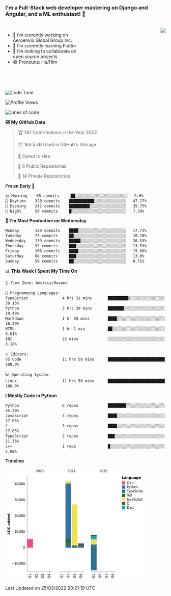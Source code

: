### I'm a Full-Stack web developer mastering on Django and Angular, and a ML enthusiast!  👋

<br/>

<img align="right" height="250"  src="https://media1.giphy.com/media/qgQUggAC3Pfv687qPC/giphy.gif?cid=ecf05e470ttfxgsj072btembitu1zn4ti3t3cdyg4jo5b3by&rid=giphy.gif&ct=g" />

 <div style="width:50%">
    <ul>
      <li>🔭 I’m currently working on Aeroenvio Global Group Inc.</li>
      <li>🌱 I’m currently learning Flutter</li>
      <li>👯 I’m looking to collaborate on open source projects</li>
      <li>😄 Pronouns: He/Him</li>
<!--       <li>⚡ Fun fact: I started my first professional project for a company as web dev without knowing any JS </li> -->
    </ul>
  </div>
  
<br/><br/><br/>


<!--START_SECTION:waka-->
![Code Time](http://img.shields.io/badge/Code%20Time-77%20hrs%208%20mins-blue)

![Profile Views](http://img.shields.io/badge/Profile%20Views-0-blue)

![Lines of code](https://img.shields.io/badge/From%20Hello%20World%20I%27ve%20Written-71%20Thousand%20lines%20of%20code-blue)

**🐱 My GitHub Data** 

> 🏆 581 Contributions in the Year 2022
 > 
> 📦 163.5 kB Used in GitHub's Storage 
 > 
> 💼 Opted to Hire
 > 
> 📜 6 Public Repositories 
 > 
> 🔑 14 Private Repositories  
 > 
**I'm an Early 🐤** 

```text
🌞 Morning    65 commits     ██░░░░░░░░░░░░░░░░░░░░░░░   9.6% 
🌆 Daytime    320 commits    ███████████░░░░░░░░░░░░░░   47.27% 
🌃 Evening    242 commits    █████████░░░░░░░░░░░░░░░░   35.75% 
🌙 Night      50 commits     █░░░░░░░░░░░░░░░░░░░░░░░░   7.39%

```
📅 **I'm Most Productive on Wednesday** 

```text
Monday       120 commits    ████░░░░░░░░░░░░░░░░░░░░░   17.73% 
Tuesday      73 commits     ██░░░░░░░░░░░░░░░░░░░░░░░   10.78% 
Wednesday    139 commits    █████░░░░░░░░░░░░░░░░░░░░   20.53% 
Thursday     92 commits     ███░░░░░░░░░░░░░░░░░░░░░░   13.59% 
Friday       106 commits    ████░░░░░░░░░░░░░░░░░░░░░   15.66% 
Saturday     88 commits     ███░░░░░░░░░░░░░░░░░░░░░░   13.0% 
Sunday       59 commits     ██░░░░░░░░░░░░░░░░░░░░░░░   8.71%

```


📊 **This Week I Spent My Time On** 

```text
⌚︎ Time Zone: America/Havana

💬 Programming Languages: 
TypeScript               4 hrs 31 mins       █████████░░░░░░░░░░░░░░░░   38.15% 
Python                   3 hrs 29 mins       ███████░░░░░░░░░░░░░░░░░░   29.49% 
Markdown                 1 hr 55 mins        ████░░░░░░░░░░░░░░░░░░░░░   16.29% 
HTML                     1 hr 1 min          ██░░░░░░░░░░░░░░░░░░░░░░░   8.61% 
INI                      22 mins             ░░░░░░░░░░░░░░░░░░░░░░░░░   3.18%

🔥 Editors: 
VS Code                  11 hrs 50 mins      █████████████████████████   100.0%

💻 Operating System: 
Linux                    11 hrs 50 mins      █████████████████████████   100.0%

```

**I Mostly Code in Python** 

```text
Python                   6 repos             ████████░░░░░░░░░░░░░░░░░   35.29% 
JavaScript               3 repos             ████░░░░░░░░░░░░░░░░░░░░░   17.65% 
C                        3 repos             ████░░░░░░░░░░░░░░░░░░░░░   17.65% 
TypeScript               2 repos             ███░░░░░░░░░░░░░░░░░░░░░░   11.76% 
C++                      1 repo              █░░░░░░░░░░░░░░░░░░░░░░░░   5.88%

```


**Timeline**

![Chart not found](https://raw.githubusercontent.com/dfg-98/dfg-98/main/charts/bar_graph.png) 


 Last Updated on 25/03/2022 20:21:19 UTC
<!--END_SECTION:waka-->
